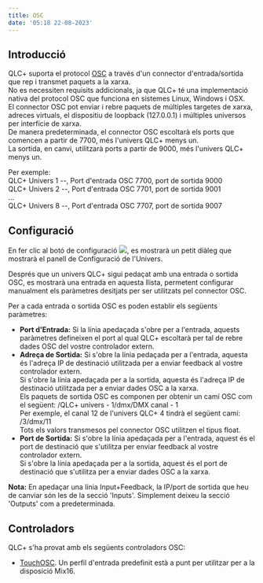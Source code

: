 ```yaml
---
title: OSC
date: '05:18 22-08-2023'
---
```


Introducció
------------

QLC+ suporta el protocol [OSC](https://ca.wikipedia.org/wiki/Open_Sound_Control) a través d'un connector d'entrada/sortida que rep i transmet paquets a la xarxa.  
No es necessiten requisits addicionals, ja que QLC+ té una implementació nativa del protocol OSC que funciona en sistemes Linux, Windows i OSX.  
El connector OSC pot enviar i rebre paquets de múltiples targetes de xarxa, adreces virtuals, el dispositiu de loopback (127.0.0.1) i múltiples universos per interfície de xarxa.  
De manera predeterminada, el connector OSC escoltarà els ports que comencen a partir de 7700, més l'univers QLC+ menys un.  
La sortida, en canvi, utilitzarà ports a partir de 9000, més l'univers QLC+ menys un.

Per exemple:  
QLC+ Univers 1 --, Port d'entrada OSC 7700, port de sortida 9000  
QLC+ Univers 2 --, Port d'entrada OSC 7701, port de sortida 9001  
...  
QLC+ Univers 8 --, Port d'entrada OSC 7707, port de sortida 9007


Configuració
-------------

En fer clic al botó de configuració ![](/basics/configure.png), es mostrarà un petit diàleg que mostrarà el panell de Configuració de l'Univers.

Després que un univers QLC+ sigui pedaçat amb una entrada o sortida OSC, es mostrarà una entrada en aquesta llista, permetent configurar manualment els paràmetres desitjats per ser utilitzats pel connector OSC.

Per a cada entrada o sortida OSC es poden establir els següents paràmetres:

* **Port d'Entrada:** Si la línia apedaçada s'obre per a l'entrada, aquests paràmetres defineixen el port al qual QLC+ escoltarà per tal de rebre dades OSC del vostre controlador extern.
* **Adreça de Sortida:** Si s'obre la línia pedaçada per a l'entrada, aquesta és l'adreça IP de destinació utilitzada per a enviar feedback al vostre controlador extern.  
    Si s'obre la línia apedaçada per a la sortida, aquesta és l'adreça IP de destinació utilitzada per a enviar dades OSC a la xarxa.  
    Els paquets de sortida OSC es componen per obtenir un camí OSC com el següent: /QLC+ univers - 1/dmx/DMX canal - 1  
    Per exemple, el canal 12 de l'univers QLC+ 4 tindrà el següent camí: /3/dmx/11  
    Tots els valors transmesos pel connector OSC utilitzen el tipus float.
* **Port de Sortida:** Si s'obre la línia apedaçada per a l'entrada, aquest és el port de destinació que s'utilitza per enviar feedback al vostre controlador extern.  
    Si s'obre la línia apedaçada per a la sortida, aquest és el port de destinació que s'utilitza per a enviar dades OSC a la xarxa.

**Nota:** En apedaçar una línia Input+Feedback, la IP/port de sortida que heu de canviar són les de la secció 'Inputs'. Simplement deixeu la secció 'Outputs' com a predeterminada.

Controladors
-----------

QLC+ s'ha provat amb els següents controladors OSC:

* [TouchOSC](https://hexler.net/touchosc). Un perfil d'entrada predefinit està a punt per utilitzar per a la disposició Mix16.
